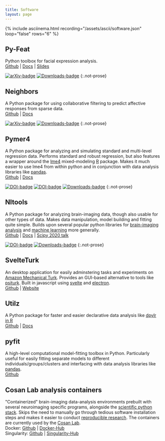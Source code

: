 ```yaml
---
title: Software
layout: page
---
```


{% include asciinema.html recording="/assets/ascii/software.json" loop="false" rows="6" %}

## Py-Feat

Python toolbox for facial expression analysis.  
[Github](https://github.com/cosanlab/py-feat) |  [Docs](https://py-feat.org)  |  [Slides](https://ejolly-py-feat.surge.sh/)  

[![arXiv-badge](https://img.shields.io/badge/arXiv-2104.03509-red.svg)](https://arxiv.org/abs/2104.03509) [![Downloads-badge](https://pepy.tech/badge/py-feat)](https://pepy.tech/project/py-feat)
{:.not-prose}

## Neighbors

A Python package for using collaborative filtering to predict affective responses from sparse data.  
[Github](https://github.com/cosanlab/neighbors) |  [Docs](https://cosanlab.github.io/neighbors)   

[![arXiv-badge](https://img.shields.io/badge/arXiv-2109.06906-red.svg)](https://arxiv.org/abs/2109.06906)  [![Downloads-badge](https://pepy.tech/badge/neighbors)](https://pepy.tech/project/neighbors)
{:.not-prose}

## Pymer4

A Python package for analyzing and simulating standard and multi-level regression data. Performs standard and robust regression, but also features a wrapper around the [lme4](https://cran.r-project.org/web/packages/lme4/index.html) mixed-modeling [R](https://www.r-project.org/) package. Makes it much easier to use lme4 from within python and in conjunction with data analysis libraries like [pandas](https://pandas.pydata.org/).  
[Github](https://github.com/ejolly/pymer4) |  [Docs](https://eshinjolly.com/pymer4/)  

[![DOI-badge](https://zenodo.org/badge/90598701.svg)](https://zenodo.org/record/1523205) [![DOI-badge](http://joss.theoj.org/papers/10.21105/joss.00862/status.svg)](https://doi.org/10.21105/joss.00862) [![Downloads-badge](https://pepy.tech/badge/pymer4)](https://pepy.tech/project/pymer4)
{:.not-prose}

## Nltools

A Python package for analyzing brain-imaging data, though also usable for other types of data. Makes data manipulation, model building and fitting quite simple. Builds upon several popular python libraries for [brain-imaging analysis](http://nipy.org/) and [machine learning](http://scikit-learn.org/stable/) more generally.         
[Github](https://github.com/cosanlab/nltools) |  [Docs](https://nltools.org) | [Scipy 2020 talk](https://youtu.be/1c1AnXLs7xM)   

[![DOI-badge](https://zenodo.org/badge/DOI/10.5281/zenodo.2229813.svg)](https://doi.org/10.5281/zenodo.2229813) [![Downloads-badge](https://pepy.tech/badge/nltools)](https://pepy.tech/project/nltools)
{:.not-prose}

## SvelteTurk

An desktop application for easily adminstering tasks and experiments on [Amazon Mechanical Turk](https://www.mturk.com/). Provides an GUI-based alternative to tools like [psiturk](http://psiturk.org/). Built in javascript using [svelte](https://svelte.dev/) and [electron](https://www.electronjs.org/).          
[Github](https://github.com/ejolly/svelte-turk) |  [Website](https://eshinjolly.com/svelteturk)   

## Utilz

A Python package for faster and easier declarative data analysis like [dpylr in R](https://dplyr.tidyverse.org/)    
[Github](https://github.com/ejolly/utilz) | [Docs](https://eshinjolly.com/utilz/)

## pyfit

A high-level computational model-fitting toolbox in Python. Particularly useful for easily fitting separate models to different individuals/groups/clusters and interfacing with data analysis libraries like  [pandas](http://pandas.pydata.org/).  
[Github](https://github.com/ejolly/pyfit)


## Cosan Lab analysis containers

"Containerized" brain-imaging data-analysis environments prebuilt with several neuroimaging specific programs, alongside the [scientific python stack](https://www.scipy.org/about.html). Skips the need to manually go through tedious software installation steps and makes it easier to conduct [reproducible research](https://www.nature.com/nrn/journal/v18/n2/full/nrn.2016.167.html). The containers are currently used by the [Cosan Lab](https://cosanlab.com/).       
Docker: [Github](https://github.com/cosanlab/cosanToolsDocker) | [Docker-Hub](https://hub.docker.com/r/ejolly/cosantoolsdocker/)  
Singularity: [Github](https://github.com/cosanlab/cosanToolsSingularity) | [Singularity-Hub](https://singularity-hub.org/collections/108/)
